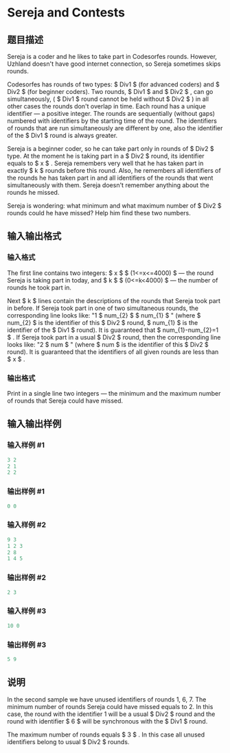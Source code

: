 # Sereja and Contests

## 题目描述

Sereja is a coder and he likes to take part in Codesorfes rounds. However, Uzhland doesn't have good internet connection, so Sereja sometimes skips rounds.

Codesorfes has rounds of two types: $ Div1 $ (for advanced coders) and $ Div2 $ (for beginner coders). Two rounds, $ Div1 $ and $ Div2 $ , can go simultaneously, ( $ Div1 $ round cannot be held without $ Div2 $ ) in all other cases the rounds don't overlap in time. Each round has a unique identifier — a positive integer. The rounds are sequentially (without gaps) numbered with identifiers by the starting time of the round. The identifiers of rounds that are run simultaneously are different by one, also the identifier of the $ Div1 $ round is always greater.

Sereja is a beginner coder, so he can take part only in rounds of $ Div2 $ type. At the moment he is taking part in a $ Div2 $ round, its identifier equals to $ x $ . Sereja remembers very well that he has taken part in exactly $ k $ rounds before this round. Also, he remembers all identifiers of the rounds he has taken part in and all identifiers of the rounds that went simultaneously with them. Sereja doesn't remember anything about the rounds he missed.

Sereja is wondering: what minimum and what maximum number of $ Div2 $ rounds could he have missed? Help him find these two numbers.

## 输入输出格式

### 输入格式

The first line contains two integers: $ x $ $ (1<=x<=4000) $ — the round Sereja is taking part in today, and $ k $ $ (0<=k&lt;4000) $ — the number of rounds he took part in.

Next $ k $ lines contain the descriptions of the rounds that Sereja took part in before. If Sereja took part in one of two simultaneous rounds, the corresponding line looks like: "1 $ num_{2} $ $ num_{1} $ " (where $ num_{2} $ is the identifier of this $ Div2 $ round, $ num_{1} $ is the identifier of the $ Div1 $ round). It is guaranteed that $ num_{1}-num_{2}=1 $ . If Sereja took part in a usual $ Div2 $ round, then the corresponding line looks like: "2 $ num $ " (where $ num $ is the identifier of this $ Div2 $ round). It is guaranteed that the identifiers of all given rounds are less than $ x $ .

### 输出格式

Print in a single line two integers — the minimum and the maximum number of rounds that Sereja could have missed.

## 输入输出样例

### 输入样例 #1

```cpp
3 2
2 1
2 2

```
### 输出样例 #1

```cpp
0 0
```


### 输入样例 #2

```cpp
9 3
1 2 3
2 8
1 4 5

```
### 输出样例 #2

```cpp
2 3
```


### 输入样例 #3

```cpp
10 0

```
### 输出样例 #3

```cpp
5 9
```


## 说明

In the second sample we have unused identifiers of rounds 1, 6, 7. The minimum number of rounds Sereja could have missed equals to 2. In this case, the round with the identifier 1 will be a usual $ Div2 $ round and the round with identifier $ 6 $ will be synchronous with the $ Div1 $ round.

The maximum number of rounds equals $ 3 $ . In this case all unused identifiers belong to usual $ Div2 $ rounds.

